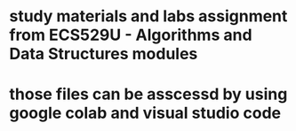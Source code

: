 # study materials and labs assignment from ECS529U - Algorithms and Data Structures modules
# those files can be asscessd by using google colab and visual studio code
